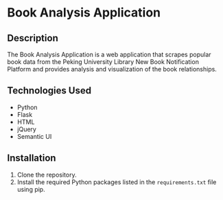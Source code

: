 # Book Analysis Application

## Description
The Book Analysis Application is a web application that scrapes popular book data from the Peking University Library New Book Notification Platform and provides analysis and visualization of the book relationships.

## Technologies Used
- Python
- Flask
- HTML
- jQuery
- Semantic UI

## Installation
1. Clone the repository.
2. Install the required Python packages listed in the `requirements.txt` file using pip.
   